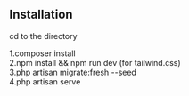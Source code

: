 

## Installation

cd to the directory

1.composer install<br>
2.npm install && npm run dev (for tailwind.css)<br>
3.php artisan migrate:fresh --seed<br>
4.php artisan serve<br>


